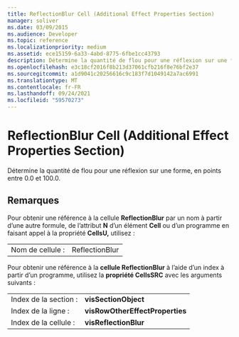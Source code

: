 ```yaml
---
title: ReflectionBlur Cell (Additional Effect Properties Section)
manager: soliver
ms.date: 03/09/2015
ms.audience: Developer
ms.topic: reference
ms.localizationpriority: medium
ms.assetid: ece15159-6a33-4abd-8775-6fbe1cc43793
description: Détermine la quantité de flou pour une réflexion sur une forme, en points entre 0.0 et 100.0.
ms.openlocfilehash: e3c18cf2016f8b213d37061cfb216f8e76bf2e37
ms.sourcegitcommit: a1d9041c20256616c9c183f7d1049142a7ac6991
ms.translationtype: MT
ms.contentlocale: fr-FR
ms.lasthandoff: 09/24/2021
ms.locfileid: "59570273"
---
```

# <a name="reflectionblur-cell-additional-effect-properties-section"></a>ReflectionBlur Cell (Additional Effect Properties Section)

Détermine la quantité de flou pour une réflexion sur une forme, en points entre 0.0 et 100.0.
  
## <a name="remarks"></a>Remarques

Pour obtenir une référence à la cellule **ReflectionBlur** par un nom à partir d’une autre formule, de l’attribut **N** d’un élément **Cell** ou d’un programme en faisant appel à la propriété **CellsU,** utilisez : 
  
|||
|:-----|:-----|
| Nom de cellule :  <br/> | ReflectionBlur  <br/> |
   
Pour obtenir une référence à la **cellule ReflectionBlur** à l’aide d’un index à partir d’un programme, utilisez la **propriété CellsSRC** avec les arguments suivants : 
  
|||
|:-----|:-----|
| Index de la section :  <br/> |**visSectionObject** <br/> |
| Index de la ligne :  <br/> |**visRowOtherEffectProperties** <br/> |
| Index de la cellule :  <br/> |**visReflectionBlur** <br/> |
   

